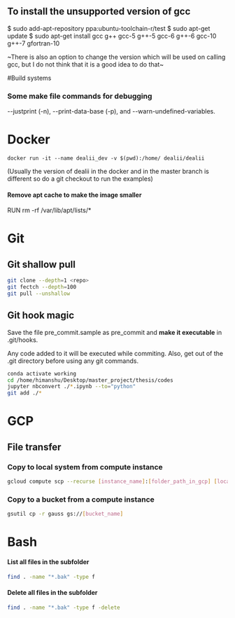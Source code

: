 ## To install the unsupported version of gcc
$ sudo add-apt-repository ppa:ubuntu-toolchain-r/test
$ sudo apt-get update
$ sudo apt-get install gcc g++ gcc-5 g++-5 gcc-6 g++-6 gcc-10 g++-7 gfortran-10

~There is also an option to change the version which will be used on calling gcc, but I do not think that it is a good idea to do that~

#Build systems
### Some make file commands for debugging
--justprint (-n), --print-data-base (-p), and --warn-undefined-variables.

# Docker
```
docker run -it --name dealii_dev -v $(pwd):/home/ dealii/dealii
```
(Usually the version of dealii in the docker and in the master branch is different so do a git checkout <docker branch> to run the examples)

#### Remove apt cache to make the image smaller
RUN rm -rf /var/lib/apt/lists/*


# Git

## Git shallow pull
```bash
git clone --depth=1 <repo>
git fectch --depth=100 
git pull --unshallow
```

## Git hook magic
Save the file pre_commit.sample as pre_commit and __make it executable__ in .git/hooks.

Any code added to it will be executed while commiting.
Also, get out of the .git directory before using any git commands.
```bash
conda activate working
cd /home/himanshu/Desktop/master_project/thesis/codes
jupyter nbconvert ./*.ipynb --to="python"
git add ./*
```

# GCP
## File transfer
### Copy to local system from compute instance 
```bash
gcloud compute scp --recurse [instance_name]:[folder_path_in_gcp] [local_dir]
```
### Copy to a bucket from a compute instance 
```bash
gsutil cp -r gauss gs://[bucket_name]
```


# Bash
#### List all files in the subfolder
```bash
find . -name "*.bak" -type f
```

#### Delete all files in the subfolder
```bash
find . -name "*.bak" -type f -delete
```
